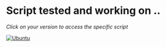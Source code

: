 # Script tested and working on ..

_Click on your version to access the specific script_

[![Ubuntu](https://img.shields.io/badge/Ubuntu-24.04-E95420?style=for-the-badge&logo=ubuntu&logoColor=white&labelColor=333333)](./ubuntu.sh)
